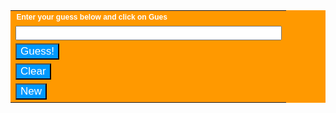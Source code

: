 <HEAD>
<SCRIPT LANGUAGE="JavaScript" TYPE="text/javascript"><!--
 
/*
 * Program -  Guessing Game
 * File Name - script.js
 * Author - orvi
 
 
 /* declaring an array to hold the country names */
 
 var country = new Array(180);
 
/* initializing the array */
 
   country[0] = "AFGHANISTAN";
   country[1] = "AFRICA";
   country[2] = "ALBANIA";
   country[3] = "ALGERIA";
   country[4] = "AMERICA";
   country[5] = "ANDORRA";
   country[6] = "ANGOLA";
   country[7] = "ANTARCTICA";
   country[8] = "ARGENTINA";
   country[9] = "ARMENIA";
  country[10] = "AUSTRALIA";
  country[11] = "AUSTRIA";
  country[12] = "AZERBAIJAN";
  country[13] = "BAHAMAS";
  country[14] = "BAHRAIN";
  country[15] = "BANGLADESH";
  country[16] = "BARBADOS";
  country[17] = "BELARUS";
  country[18] = "BELGIUM";
  country[19] = "BELIZE";
  country[20] = "BENIN";
  country[21] = "BHUTAN";
  country[22] = "BOLIVIA";
  country[23] = "BOSNIA HERZEGOVINA";
  country[24] = "BOTSWANA";
  country[25] = "BRAZIL";
  country[26] = "BRUNEI";
  country[27] = "BULGARIA";
  country[28] = "BURKINA";
  country[29] = "BURUNDI";
  country[30] = "CAMBODIA";
  country[31] = "CAMEROON";
  country[32] = "CANADA";
  country[33] = "CAPE VERDE ISLANDS";
  country[34] = "CHAD";
  country[35] = "CHILE";
  country[36] = "CHINA";
  country[37] = "COLOMBIA";
  country[38] = "COMOROS";
  country[39] = "CONGO";
  country[40] = "COSTA RICA";
  country[41] = "CROATIA";
  country[42] = "CUBA";
  country[43] = "CYPRUS";
  country[44] = "CZECH REPUBLIC";
  country[45] = "DENMARK";
  country[46] = "DJIBOUTI";
  country[47] = "DOMINICAN REPUBLIC";
  country[48] = "ECUADOR";
  country[49] = "EGYPT";
  country[50] = "EL SALVADOR";
  country[51] = "ERITREA";
  country[52] = "ESTONIA";
  country[53] = "ETHIOPIA";
  country[54] = "EUROPE";
  country[55] = "FIJI";
  country[56] = "FINLAND";
  country[57] = "FRANCE";
  country[58] = "GABON";
  country[59] = "GAMBIA";
  country[60] = "GEORGIA";
  country[61] = "GERMANY";
  country[62] = "GHANA";
  country[63] = "GREECE";
  country[64] ="GRENADA";
  country[65] = "GUATEMALA";
  country[66] = "GUINEA";
  country[67] = "HAITI";
  country[68] = "HOLLAND";
  country[69] = "HONDURAS";
  country[70] = "HONG KONG";
  country[71] = "HUNGARY";
  country[72] = "ICELAND";
  country[73] = "INDIA";
  country[74] = "INDONESIA";
  country[75] = "IRAN";
  country[76] = "IRAQ";
  country[77] = "ISRAEL";
  country[78] = "ITALY";
  country[79] = "JAMAICA";
  country[80] = "JAPAN";
  country[81] = "JORDAN";
  country[82] = "KAZAKHSTAN";
  country[83] = "KENYA";
  country[84] = "KIRGYZSTAN";
  country[85] = "KIRIBATI";
  country[86] = "KOREA";
  country[87] = "KUWAIT";
  country[88] = "LAOS";
  country[89] = "LATVIA";
  country[90] = "LEBANON";
  country[91] = "LESOTHO";
  country[92] = "LIBERIA";
  country[93] = "LIBYA";
  country[94] = "LIECHTENSTEIN";
  country[95] = "LITHUANIA";
  country[96] = "LUXEMBOURG";
  country[97] = "MADAGASCAR";
  country[98] = "MALAWI";
  country[99] = "MALAYSIA";
 country[100] = "MALDIVES";
 country[101] = "MALI";
 country[102] = "MALTA";
 country[103] = "MAURITANIA";
 country[104] = "MAURITIUS";
 country[105] = "MEXICO";
 country[106] = "MOLDOVA";
 country[107] = "MONACO";
 country[108] = "MONGOLIA";
 country[109] = "MONTSERRAT";
 country[110] = "MOROCCO";
 country[111] = "MOZAMBIQUE";
 country[112] = "MYANMAR";
 country[113] = "NAMIBIA";
 country[114] = "NAURU";
 country[115] = "NEPAL";
 country[116] = "NETHERLANDS";
 country[117] = "NEW ZEALAND";
 country[118] = "NICARAGUA";
 country[119] = "NIGERIA";
 country[120] = "NORWAY";
 country[121] = "OMAN";
 country[122] = "PAKISTAN";
 country[123] = "PANAMA";
 country[124] = "PAPUA NEW GUINEA";
 country[125] = "PARAGUAY";
 country[126] = "PERU";
 country[127] = "PHILIPPINES";
 country[128] = "POLAND";
 country[129] = "PORTUGAL";
 country[130] = "QATAR";
 country[131] = "ROMANIA";
 country[132] = "RUSSIA";
 country[133] = "RWANDA";
 country[134] = "SAN MARINO";
 country[135] = "SAUDI ARABIA";
 country[136] = "SENEGAL";
 country[137] = "SEYCHELLES";
 country[138] = "SIERRA LEONE";
 country[139] = "SINGAPORE";
 country[140] = "SLOVAKIA";
 country[141] = "SLOVENIA";
 country[142] = "SOLOMON ISLANDS";
 country[143] = "SOMALIA";
 country[144] = "SOUTH AFRICA";
 country[145] = "SPAIN";
 country[146] = "SRI LANKA";
 country[147] = "SUDAN";
 country[148] = "SURINAM";
 country[149] = "SWAZILAND";
 country[150] = "SWEDEN";
 country[151] = "SWITZERLAND";
 country[152] = "SYRIA";
 country[153] = "TAIWAN";
 country[154] = "TAJIKITAN";
 country[155] = "TANZANIA";
 country[156] = "THAILAND";
 country[157] = "TOGO";
 country[158] = "TONGA";
 country[159] = "TRINIDAD";
 country[160] = "TUNISIA";
 country[161] = "TURKEY";
 country[162] = "TURKMENISTAN";
 country[163] = "TUVALU";
 country[164] = "UGANDA";
 country[165] = "UKRAINE";
 country[166] = "UNITED ARAB EMIRATES";
 country[167] = "URUGUAY";
 country[168] = "UZBEKISTAN";
 country[169] = "VANUATU";
 country[170] = "VATICAN CITY";
 country[171] = "VENEZUELA";
 country[172] = "VIETNAM";
 country[173] = "WEST INDIES";
 country[174] = "WESTERN SAMOA";
 country[175] = "YEMEN REPUBLIC";
 country[176] = "YUGOSLAVIA";
 country[177] = "ZAIRE";
 country[178] = "ZAMBIA";
 country[179] = "ZIMBABWE";
 
/* generates a random integer between 0 to 179 */
 
 var sr = Math.floor(Math.random() * 180);
 
/* stores the country name */
 
 var temp = country[sr];
 
/* declaring and initializing tries */
 
 var tries = 0;
 
/* the main function */
 
 function guessit()
 {
 
   var guess = document.form1.guess1.value;
 
   tries++;
 
   window.status = "Tries : " + tries + " ";
 
   switch(tries)
   {
 
     case 1:
     document.form1.hint.value = "First Hint : The country name starts with " + temp.charAt(0);
     break;
 
     case 2:
     document.form1.hint.value = "Second Hint : The country name ends with " + temp.charAt(temp.length - 1);
     break;
 
     case 3:
     document.form1.hint.value = "Last Hint : The country name has " + temp.length + " characters";
     break;
 
     default:
     document.form1.hint.value = "No hints are available";
 
   }
 
   if(guess.toUpperCase() == temp)  /* if guess equals to temp */
   {
 
     if(window.confirm("Absolutely Right ! Yes the country was " + temp + "\nDo you want to play again?"))
      window.location.reload();     /* reloads the page for a new game */
 
   }
 
   else
   {
 
     if(tries == 5) /* game over */
     {
 
    if(window.confirm("Sorry ! Your chances over. The country was  " + temp + "\nDo you want to play again?"))
    {
      window.location.reload(); /* reloads the page for a new game */
 
      document.form1.hint.value = "Enter your guess below and click on Guess!";
 
    }
 
     }
 
   }
 
 }
 
/* end of guessit() function! */
 
//--></SCRIPT>
 
<SCRIPT LANGUAGE="JavaScript" TYPE="text/javascript"><!--
 
 function catchKeyCode() //calls when the user press the RETURN key
 {
 
   if(event.keyCode == 13)
    guessit();
 
 }
 
 function stat()
 {
 
   window.status = "Tries : " + tries + "   ";
 
 }
 
 function clearBox()
 {
 
   document.form1.guess1.value = "";
 
 }
 
 function newGame()
 {
 
   if(window.confirm("Do you want to start a new game?"))
   {
 
     window.location.reload();  /* reloads the page for a new game */
 
     document.form1.hint.value = "Enter your guess below and click on Guess!";
 
   }
 
 }
 
//--></SCRIPT>
 
<STYLE TYPE="text/css"><!--
 
.tab { border: solid 1 #000000; }
 
.td1 { font-family: Helvetica, sans-serif, Verdana, Arial; font-size: 15; font-weight: bold; background-color: #FF9900; color: #FFFFFF; border: 0; }
 
.txt1 { font-family: Helvetica, sans-serif, Verdana, Arial; font-size: 12; font-weight: bold; background-color: #FF9900; color: #FFFFFF; border: 0; }
 
.txt2 { font-family: Helvetica, sans-serif, Verdana, Arial; font-size: 15; font-weight: bold; border: thin groove 1 #000000; border: solid 1 #000000; }
 
.btn { font-family: Helvetica, sans-serif, Verdana, Arial; font-size: 17; background-color: #0099FF; color: #FFFFFF; border: solid 1 #FFFFFF; cursor: hand; }
 
//--></STYLE>
 
</HEAD>
 

 
<BODY onLoad=stat() onKeyPress=catchKeyCode()>
 

<FORM NAME=form1>
<TABLE CLASS=tab BORDER=0 BGCOLOR=#FF9900 CELLPADDING=20 CELLSPACING=15>
<TR>
<TD CLASS=td1>
<INPUT TYPE=text SIZE=36 NAME=hint VALUE="Enter your guess below and click on Guess!" READONLY CLASS=txt1>
</TD>
</TR>
<TR>
<TD CLASS=td1>
<INPUT TYPE=text NAME=guess1 SIZE=50 CLASS=txt2 TITLE="Enter your guess here.">
</TD>
</TR>
<TR>
<TD CALSS=td1 ALIGN=left>
 
<INPUT TYPE=button VALUE=Guess! onClick=guessit() CLASS=btn TITLE="Click here to get a hint or check your guess.">


 </TD>
 </TR>
 <TR>
<TD CALSS=td1 ALIGN=left>
 
<INPUT TYPE=button VALUE=Clear onClick=clearBox() CLASS=btn TITLE="Click here to clear the text box.">
</TD>
</TR>
<TR>
<TD CALSS=td1 ALIGN=left>
 
<INPUT TYPE=button VALUE=New onClick=newGame() CLASS=btn TITLE="Click here to start a new game.">
</TD>
</TR>
</TABLE>
</FORM>
